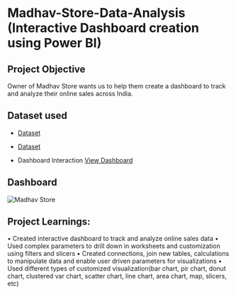 # Madhav-Store-Data-Analysis (Interactive Dashboard creation using Power BI)
## Project Objective
Owner of Madhav Store wants us to help them create a dashboard to track and analyze their online sales across India.

## Dataset used
- <a href="https://github.com/vishi1314/Data-Analysis-Dashboard/blob/main/Details.csv">Dataset</a>
- <a href="https://github.com/vishi1314/Data-Analysis-Dashboard/blob/main/Orders.csv">Dataset</a>

- Dashboard Interaction <a href="https://github.com/vishi1314/Data-Analysis-Dashboard/blob/main/Madhav%20Store.png">View Dashboard</a>

## Dashboard

![Madhav Store](https://github.com/user-attachments/assets/8a304116-94bb-4d0f-8e82-5ddb140e7632)

## Project Learnings:
•	Created interactive dashboard to track and analyze online sales data
•	Used complex parameters to drill down in worksheets and customization using filters and slicers
•	Created connections, join new tables, calculations to manipulate data and enable user driven parameters for visualizations
•	Used different types of customized visualization(bar chart, pir chart, donut chart, clustered var chart, scatter chart, line chart, area chart, map, slicers, etc)

